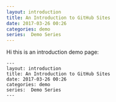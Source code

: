 ```yaml
---
layout: introduction
title: An Introduction to GitHub Sites
date: 2017-03-26 00:26
categories: demo
series:  Demo Series
---
```


Hi this is an introduction demo page:

```
---
layout: introduction
title: An Introduction to GitHub Sites
date: 2017-03-26 00:26
categories: demo
series:  Demo Series
---

```